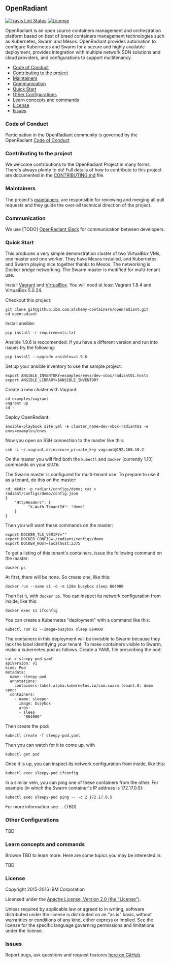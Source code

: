 ## OpenRadiant

[![Travis Lint Status](https://travis.innovate.ibm.com/alchemy-containers/openradiant.svg?token=hs5iLEHWzyL9jLf6acy1)](https://travis.innovate.ibm.com/alchemy-containers/openradiant)
[![License](https://img.shields.io/badge/license-Apache--2.0-blue.svg)](http://www.apache.org/licenses/LICENSE-2.0)

OpenRadiant is an open source containers management and orchestration platform based on best of breed
containers management technologies such as Kubernetes, Swarm and Mesos. OpenRadiant provides automation
to configure Kubernetes and Swarm for a secure and highly available deployment, provides integration
with multiple network SDN solutions and cloud providers, and configurations to support multitenancy.

* [Code of Conduct](#code-of-conduct)
* [Contributing to the project](#contributing-to-the-project)
* [Maintainers](#maintainers)
* [Communication](#communication)
* [Quick Start](#quick-start)
* [Other Configurations](#custom-configurations)
* [Learn concepts and commands](#learn-concepts-and-commands)
* [License](#license)
* [Issues](#issues)

### Code of Conduct
Participation in the OpenRadiant community is governed by the OpenRadiant [Code of Conduct](CONDUCT.md)

### Contributing to the project
We welcome contributions to the OpenRadiant Project in many forms. There's always plenty to do! Full details of how to contribute to this project are documented in the [CONTRIBUTING.md](CONTRIBUTING.md) file.

### Maintainers
The project's [maintainers](MAINTAINERS.txt): are responsible for reviewing and merging all pull requests and they guide the over-all technical direction of the project.

### Communication
We use \[TODO] [OpenRadiant Slack](https://OpenRadiant.slack.org/) for communication between developers.

### Quick Start

This produces a very simple demonstration cluster of two VirtualBox
VMs, one master and one worker.  They have Mesos installed, and
Kubernetes and Swarm playing nice together thanks to Mesos.  The
networking is Docker bridge networking.  The Swarm master is modified
for multi-tenant use.

Install [Vagrant](https://www.vagrantup.com/) and
[VirtualBox](https://www.virtualbox.org/wiki/Downloads). You will need
at least Vagrant 1.8.4 and VirtualBox 5.0.24.

Checkout this project:

```
git clone git@github.ibm.com:alchemy-containers/openradiant.git
cd openradiant
```

Install ansible:

```
pip install -r requirements.txt
```

Ansible 1.9.6 is reccomended. If you have a different version and run into issues
try the following:

```
pip install --upgrade ansible==1.9.6
```

Set up your ansible inventory to use the sample project:

```
export ANSIBLE_INVENTORY=examples/envs/dev-vbox/radiant01.hosts
export ANSIBLE_LIBRARY=$ANSIBLE_INVENTORY
```

Create a new cluster with Vagrant:

```
cd examples/vagrant
vagrant up
cd -
```

Deploy OpenRadiant:

```
ansible-playbook site.yml -e cluster_name=dev-vbox-radiant01 -e envs=examples/envs
```

Now you open an SSH connection to the master like this:
```
ssh -i ~/.vagrant.d/insecure_private_key vagrant@192.168.10.2
```

On the master you will find both the `kubectl` and `docker`
(currently 1.10) commands on your `$PATH`.

The Swarm master is configured for multi-tenant use.  To prepare to
use it as a tenant, do this on the master:
```
cd; mkdir -p radiant/configs/demo; cat > radiant/configs/demo/config.json
{
    "HttpHeaders": {
          "X-Auth-TenantId": "demo"
    }
}
```

Then you will want these commands on the master:
```
export DOCKER_TLS_VERIFY=""
export DOCKER_CONFIG=~/radiant/configs/demo
export DOCKER_HOST=localhost:2375
```

To get a listing of this tenant's containers, issue the following command on the master:
```
docker ps
```
At first, there will be none.  So create one, like this:
```
docker run --name s1 -d -m 128m busybox sleep 864000
```

Then list it, with `docker ps`.  You can inspect its network
configuration from inside, like this:
```
docker exec s1 ifconfig
```

You can create a Kubernetes "deployment" with a command like this:
```
kubectl run k1 --image=busybox sleep 864000
```

The containers in this deployment will be invisible to Swarm because
they lack the label identifying your tenant.  To make containers
visible to Swarm, make a kubernetes pod as follows.  Create a YAML
file prescribing the pod:
```
cat > sleepy-pod.yaml
apiVersion: v1
kind: Pod
metadata:
  name: sleepy-pod
  annotations:
    containers-label.alpha.kubernetes.io/com.swarm.tenant.0: demo
spec:
  containers:
    - name: sleeper
      image: busybox
      args:
      - sleep
      - "864000"
```

Then create the pod:
```
kubectl create -f sleepy-pod.yaml
```

Then you can watch for it to come up, with
```
kubectl get pod
```

Once it is up, you can inspect its network configuration from inside,
like this:
```
kubectl exec sleepy-pod ifconfig
```

In a similar vein, you can ping one of these containers from the
other.  For example (in which the Swarm container's IP address
is 172.17.0.5):
```
kubectl exec sleepy-pod ping -- -c 2 172.17.0.5
```

For more information see ... (TBD)

### Other Configurations

TBD

### Learn concepts and commands

Browse TBD to learn more. Here are some topics you may be
interested in:

TBD


### License

Copyright 2015-2016 IBM Corporation

Licensed under the [Apache License, Version 2.0 (the "License")](http://www.apache.org/licenses/LICENSE-2.0.html).

Unless required by applicable law or agreed to in writing, software distributed under the license is distributed on an "as is" basis, without warranties or conditions of any kind, either express or implied. See the license for the specific language governing permissions and limitations under the license.

### Issues

Report bugs, ask questions and request features [here on GitHub](../../issues).
